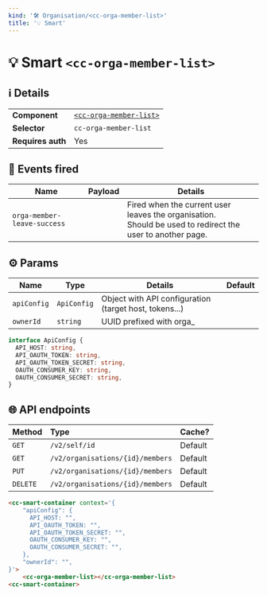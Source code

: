 ```yaml
---
kind: '🛠 Organisation/<cc-orga-member-list>'
title: '💡 Smart'
---
```


# 💡 Smart `<cc-orga-member-list>`

## ℹ️ Details

<table>
  <tr><td><strong>Component    </strong> <td><a href="https://www.clever-cloud.com/doc/clever-components/?path=/docs/🛠-organisation-cc-orga-member-list--default-story"><code>&lt;cc-orga-member-list></code></a>
  <tr><td><strong>Selector     </strong> <td><code>cc-orga-member-list</code>
  <tr><td><strong>Requires auth</strong> <td>Yes
</table>

## 👋️ Events fired

| Name                        | Payload | Details                                                                                                       |
|-----------------------------|---------|---------------------------------------------------------------------------------------------------------------|
| `orga-member-leave-success` |         | Fired when the current user leaves the organisation.<br/>Should be used to redirect the user to another page. |


## ⚙️ Params

| Name        | Type        | Details                                                 | Default |
|-------------|-------------|---------------------------------------------------------|---------|
| `apiConfig` | `ApiConfig` | Object with API configuration (target host, tokens...)  |         |
| `ownerId`   | `string`    | UUID prefixed with orga_                                |         |

```ts
interface ApiConfig {
  API_HOST: string,
  API_OAUTH_TOKEN: string,
  API_OAUTH_TOKEN_SECRET: string,
  OAUTH_CONSUMER_KEY: string,
  OAUTH_CONSUMER_SECRET: string,
}
```

## 🌐 API endpoints

| Method   | Type                             | Cache?  |
|----------|:---------------------------------|---------|
| `GET`    | `/v2/self/id`                    | Default |
| `GET`    | `/v2/organisations/{id}/members` | Default |
| `PUT`    | `/v2/organisations/{id}/members` | Default |
| `DELETE` | `/v2/organisations/{id}/members` | Default |

```html
<cc-smart-container context='{
    "apiConfig": {
      API_HOST: "",
      API_OAUTH_TOKEN: "",
      API_OAUTH_TOKEN_SECRET: "",
      OAUTH_CONSUMER_KEY: "",
      OAUTH_CONSUMER_SECRET: "",
    },
    "ownerId": "",
}'>
    <cc-orga-member-list></cc-orga-member-list>
<cc-smart-container>
```